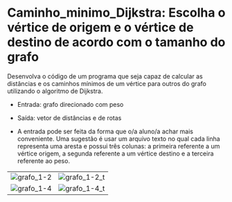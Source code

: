 # Caminho_minimo_Dijkstra: Escolha o vértice de origem e o vértice de destino de acordo com o tamanho do grafo

Desenvolva o código de um programa que seja capaz de calcular as distâncias e os caminhos mínimos de um vértice para outros do grafo utilizando o algoritmo de Dijkstra.

- Entrada: grafo direcionado com peso
- Saída: vetor de distâncias e de rotas

- A entrada pode ser feita da forma que o/a aluno/a achar mais conveniente. Uma sugestão é usar um arquivo texto no qual cada linha representa uma aresta e possui três colunas: a primeira referente a um vértice origem, a segunda referente a um vértice destino e a terceira referente ao peso.

<table>
  <tr>
    <td><img src="https://github.com/nojirilucas/Caminho_minimo_Dijkstra/assets/103136574/1629571b-41e8-426c-a851-b0b6f2f875b7" alt="grafo_1-2"></td>
    <td><img src="https://github.com/nojirilucas/Caminho_minimo_Dijkstra/assets/103136574/4bfc32d6-6e9c-43eb-a8c2-9429b2d6e3d3" alt="grafo_1-2_t"></td>
  </tr>
  <tr>
    <td><img src="https://github.com/nojirilucas/Caminho_minimo_Dijkstra/assets/103136574/bba79815-fc7e-47c1-924d-504fc8df6fd6" alt="grafo_1-4"></td>
    <td><img src="https://github.com/nojirilucas/Caminho_minimo_Dijkstra/assets/103136574/ad422ef8-1a7a-4377-9b35-1d03f928f7c0" alt="grafo_1-4_t"></td>
  </tr>
</table>
